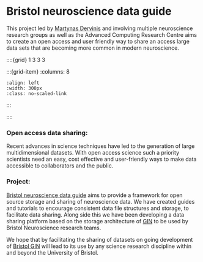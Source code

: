 # Bristol neuroscience data guide

This project led by [Martynas Dervinis](../our-team/overview) and involving multiple neuroscience research groups as well as the Advanced Computing Research Centre aims to create an open access and user friendly way to share an access large data sets that are becoming more common in modern neuroscience. 


::::{grid} 1 3 3 3

:::{grid-item}
:columns: 8
```{image} ../img/projects/bndg.png 
:align: left
:width: 300px
:class: no-scaled-link
```
:::

::::


### Open access data sharing:

Recent advances in science techniques have led to the generation of large multidimensional datasets.
With open access science such a priority scientists need an easy, cost effective and user-friendly ways 
to make data accessible to collaborators and the public.


### Project:

[Bristol neuroscience data guide](https://dervinism.github.io/bristol-neuroscience-data-guide/intro.html) aims to provide a framework for open source storage and sharing of neuroscience data.
We have created guides and tutorials to encourage consistent data file structures and storage, to facilitate data sharing. 
Along side this we have been developing a data sharing platform based on the storage architecture of [GIN](https://gin.g-node.org/G-Node/Info/wiki) to be used by Bristol Neuroscience research teams.

We hope that by facilitating the sharing of datasets on going development of [Bristol GIN](https://dervinism.github.io/bristol-neuroscience-data-guide/intro.html#welcome-bristol-gin) will lead to its use by any science research discipline within and beyond the University of Bristol.



